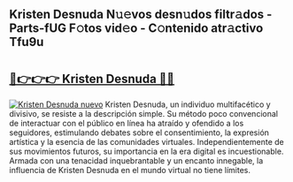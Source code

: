 ## Kristen Desnuda N𝚞𝚎vos desn𝚞dos filtr𝚊dos - Parts-fUG F𝚘tos vid𝚎o - C𝚘ntenido atr𝚊ctivo Tfu9u

# <h2><a href="http://mb8jg4.tromn.icu/?c=Kristen+Desnuda">🔗👉👉👉 Kristen Desnuda 🔗🔗</a></h2>

[![Kristen Desnuda nuevo](https://i.imgur.com/pEAQMta.gif)](http://mb8jg4.tromn.icu/?c=Kristen+Desnuda)
Kristen Desnuda, un individuo multifacético y divisivo, se resiste a la descripción simple. Su método poco convencional de interactuar con el público en línea ha atraído y ofendido a los seguidores, estimulando debates sobre el consentimiento, la expresión artística y la esencia de las comunidades virtuales. Independientemente de sus movimientos futuros, su importancia en la era digital es incuestionable. Armada con una tenacidad inquebrantable y un encanto innegable, la influencia de Kristen Desnuda en el mundo virtual no tiene límites.
